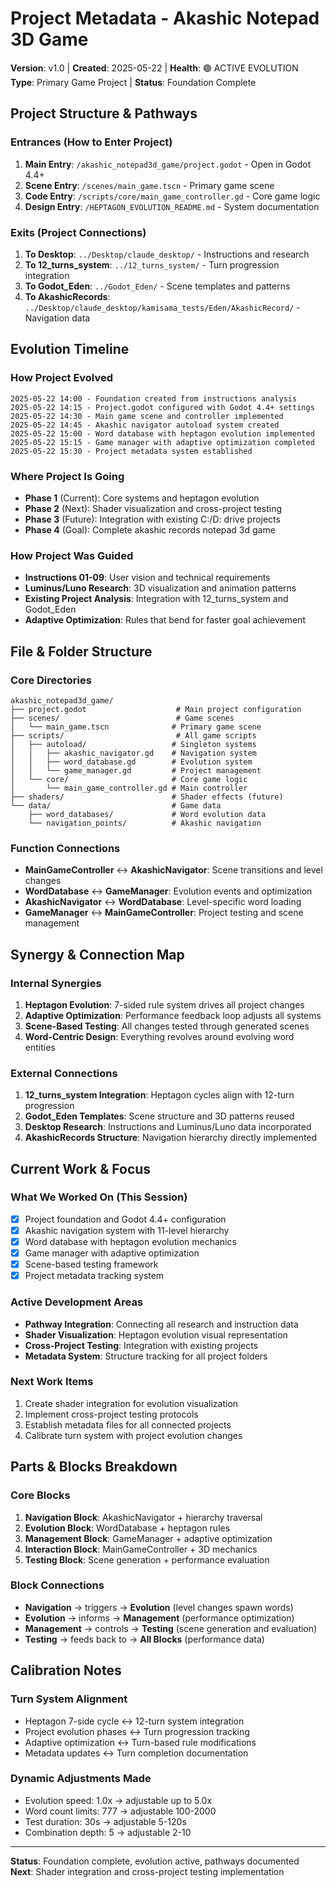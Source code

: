 # Project Metadata - Akashic Notepad 3D Game

**Version**: v1.0 | **Created**: 2025-05-22 | **Health**: 🟢 ACTIVE EVOLUTION  
**Type**: Primary Game Project | **Status**: Foundation Complete

## Project Structure & Pathways

### Entrances (How to Enter Project)
1. **Main Entry**: `/akashic_notepad3d_game/project.godot` - Open in Godot 4.4+
2. **Scene Entry**: `/scenes/main_game.tscn` - Primary game scene
3. **Code Entry**: `/scripts/core/main_game_controller.gd` - Core game logic
4. **Design Entry**: `/HEPTAGON_EVOLUTION_README.md` - System documentation

### Exits (Project Connections)
1. **To Desktop**: `../Desktop/claude_desktop/` - Instructions and research
2. **To 12_turns_system**: `../12_turns_system/` - Turn progression integration  
3. **To Godot_Eden**: `../Godot_Eden/` - Scene templates and patterns
4. **To AkashicRecords**: `../Desktop/claude_desktop/kamisama_tests/Eden/AkashicRecord/` - Navigation data

## Evolution Timeline

### How Project Evolved
```
2025-05-22 14:00 - Foundation created from instructions analysis
2025-05-22 14:15 - Project.godot configured with Godot 4.4+ settings
2025-05-22 14:30 - Main game scene and controller implemented  
2025-05-22 14:45 - Akashic navigator autoload system created
2025-05-22 15:00 - Word database with heptagon evolution implemented
2025-05-22 15:15 - Game manager with adaptive optimization completed
2025-05-22 15:30 - Project metadata system established
```

### Where Project Is Going
- **Phase 1** (Current): Core systems and heptagon evolution
- **Phase 2** (Next): Shader visualization and cross-project testing
- **Phase 3** (Future): Integration with existing C:/D: drive projects
- **Phase 4** (Goal): Complete akashic records notepad 3d game

### How Project Was Guided
- **Instructions 01-09**: User vision and technical requirements
- **Luminus/Luno Research**: 3D visualization and animation patterns
- **Existing Project Analysis**: Integration with 12_turns_system and Godot_Eden
- **Adaptive Optimization**: Rules that bend for faster goal achievement

## File & Folder Structure

### Core Directories
```
akashic_notepad3d_game/
├── project.godot                    # Main project configuration
├── scenes/                          # Game scenes
│   └── main_game.tscn              # Primary game scene
├── scripts/                         # All game scripts
│   ├── autoload/                   # Singleton systems
│   │   ├── akashic_navigator.gd    # Navigation system
│   │   ├── word_database.gd        # Evolution system  
│   │   └── game_manager.gd         # Project management
│   └── core/                       # Core game logic
│       └── main_game_controller.gd # Main controller
├── shaders/                        # Shader effects (future)
└── data/                           # Game data
    ├── word_databases/             # Word evolution data
    └── navigation_points/          # Akashic navigation
```

### Function Connections
- **MainGameController** ↔ **AkashicNavigator**: Scene transitions and level changes
- **WordDatabase** ↔ **GameManager**: Evolution events and optimization
- **AkashicNavigator** ↔ **WordDatabase**: Level-specific word loading
- **GameManager** ↔ **MainGameController**: Project testing and scene management

## Synergy & Connection Map

### Internal Synergies
1. **Heptagon Evolution**: 7-sided rule system drives all project changes
2. **Adaptive Optimization**: Performance feedback loop adjusts all systems
3. **Scene-Based Testing**: All changes tested through generated scenes
4. **Word-Centric Design**: Everything revolves around evolving word entities

### External Connections
1. **12_turns_system Integration**: Heptagon cycles align with 12-turn progression
2. **Godot_Eden Templates**: Scene structure and 3D patterns reused
3. **Desktop Research**: Instructions and Luminus/Luno data incorporated
4. **AkashicRecords Structure**: Navigation hierarchy directly implemented

## Current Work & Focus

### What We Worked On (This Session)
- [x] Project foundation and Godot 4.4+ configuration
- [x] Akashic navigation system with 11-level hierarchy
- [x] Word database with heptagon evolution mechanics
- [x] Game manager with adaptive optimization
- [x] Scene-based testing framework
- [x] Project metadata tracking system

### Active Development Areas
- **Pathway Integration**: Connecting all research and instruction data
- **Shader Visualization**: Heptagon evolution visual representation
- **Cross-Project Testing**: Integration with existing projects
- **Metadata System**: Structure tracking for all project folders

### Next Work Items
1. Create shader integration for evolution visualization
2. Implement cross-project testing protocols
3. Establish metadata files for all connected projects
4. Calibrate turn system with project evolution changes

## Parts & Blocks Breakdown

### Core Blocks
1. **Navigation Block**: AkashicNavigator + hierarchy traversal
2. **Evolution Block**: WordDatabase + heptagon rules
3. **Management Block**: GameManager + adaptive optimization  
4. **Interaction Block**: MainGameController + 3D mechanics
5. **Testing Block**: Scene generation + performance evaluation

### Block Connections
- **Navigation** → triggers → **Evolution** (level changes spawn words)
- **Evolution** → informs → **Management** (performance optimization)
- **Management** → controls → **Testing** (scene generation and evaluation)
- **Testing** → feeds back to → **All Blocks** (performance data)

## Calibration Notes

### Turn System Alignment
- Heptagon 7-side cycle ↔ 12-turn system integration
- Project evolution phases ↔ Turn progression tracking
- Adaptive optimization ↔ Turn-based rule modifications
- Metadata updates ↔ Turn completion documentation

### Dynamic Adjustments Made
- Evolution speed: 1.0x → adjustable up to 5.0x
- Word count limits: 777 → adjustable 100-2000
- Test duration: 30s → adjustable 5-120s
- Combination depth: 5 → adjustable 2-10

---
**Status**: Foundation complete, evolution active, pathways documented  
**Next**: Shader integration and cross-project testing implementation